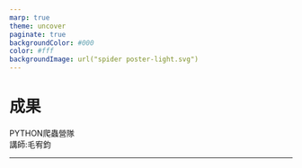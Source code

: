 ```yaml
---
marp: true
theme: uncover
paginate: true
backgroundColor: #000
color: #fff
backgroundImage: url("spider poster-light.svg")
---
```

<style>
marp-pre{
    background-color: #222;
     border-radius: 13px;
      max-width:80%;
}
code{
    border-radius: 7px;
}
</style>


# **成果**


PYTHON爬蟲營隊  
講師:毛宥鈞

---